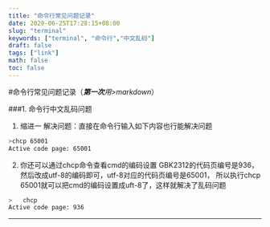 ```yaml
---
title: "命令行常见问题记录"
date: 2020-06-25T17:28:15+08:00
slug: "terminal"
keywords: ["terminal", "命令行","中文乱码"]
draft: false
tags: ["link"]
math: false
toc: false
---
```



#命令行常见问题记录（***第一次***_用>markdown_）

###1. 命令行中文乱码问题
1. 缩进一 解决问题：直接在命令行输入如下内容也行能解决问题
```sh
>chcp 65001
Active code page: 65001
```
2. 你还可以通过chcp命令查看cmd的编码设置
GBK2312的代码页编号是936，然后改成utf-8的编码即可，utf-8对应的代码页编号是65001，
所以执行chcp 65001就可以把cmd的编码设置成uft-8了，这样就解决了乱码问题
```sh
>   chcp
Active code page: 936
```
***